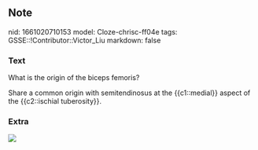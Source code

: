 ## Note
nid: 1661020710153
model: Cloze-chrisc-ff04e
tags: GSSE::!Contributor::Victor_Liu
markdown: false

### Text
What is the origin of the biceps femoris?
<div>
  Share a common origin with semitendinosus at the {{c1::medial}}
  aspect of the {{c2::ischial tuberosity}}.
</div>

### Extra
<img src="paste-6178fc9dd05da7aa52ed4bfb3f7b368148dff10f.jpg">
